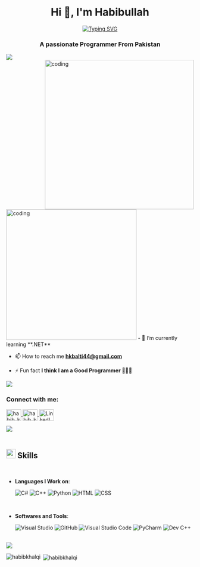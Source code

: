 <h1 align="center">Hi 👋, I'm Habibullah</h1>

<p align="center">
  <a href="https://git.io/typing-svg"><img src="https://readme-typing-svg.demolab.com?font=Fira+Code&pause=1000&center=true&width=435&lines=Welcome+to+my+Profile.+.+.;I+am+a+Programmer+&#38+Data_Anaylst;Active+Learner.+.+.+;Welcome+to+my+Profile.+.+." alt="Typing SVG" /></a>
</p>
<h3 align="center" class="animated">A passionate Programmer From Pakistan</h3>

<img src="https://user-images.githubusercontent.com/73097560/115834477-dbab4500-a447-11eb-908a-139a6edaec5c.gif">
<br>
<img align="right" alt="coding" width="400" src="https://media3.giphy.com/media/qgQUggAC3Pfv687qPC/giphy.gif?cid=ecf05e47dakyo327cb7k0lybcah797gs0kiwjkhk6s55fjv5&ep=v1_gifs_search&rid=giphy.gif&ct=g">
<img align="bottom" alt="coding" width="350" src="">
- 🌱 I’m currently learning **.NET**

- 📫 How to reach me **hkbalti44@gmail.com**

- ⚡ Fun fact **I think I am a Good Programmer 🤷‍♀️😃**

<img src="https://user-images.githubusercontent.com/73097560/115834477-dbab4500-a447-11eb-908a-139a6edaec5c.gif">
<br>
<h3 align="left">Connect with me:</h3>
<p align="left">
<a href="https://twitter.com/habib_khalqi" target="blank">
    <img align="center" src="https://raw.githubusercontent.com/rahuldkjain/github-profile-readme-generator/master/src/images/icons/Social/twitter.svg" alt="habib_khalqi" height="30" width="40" />
</a>
<a href="https://instagram.com/habib_khalqi" target="blank">
    <img align="center" src="https://raw.githubusercontent.com/rahuldkjain/github-profile-readme-generator/master/src/images/icons/Social/instagram.svg" alt="habib_khalqi" height="30" width="40" />
</a>
<a href="https://www.linkedin.com/in/habib-khalqi-7b88982a4/" target="_blank">
    <img align="center" src="https://upload.wikimedia.org/wikipedia/commons/0/01/LinkedIn_Logo.svg" alt="LinkedIn" height="30" width="40" />
</a>
</p>
<img src="https://user-images.githubusercontent.com/73097560/115834477-dbab4500-a447-11eb-908a-139a6edaec5c.gif">
<br><br>

## <img src="https://media2.giphy.com/media/QssGEmpkyEOhBCb7e1/giphy.gif?cid=ecf05e47a0n3gi1bfqntqmob8g9aid1oyj2wr3ds3mg700bl&rid=giphy.gif" width ="25"><b> Skills</b>
<br>

<p align="center">

- **Languages I Work on**:


    ![C#](https://img.shields.io/badge/C%20Sharp-%239810e0.svg?style=for-the-badge&logo=visualstudio&logoColor=white)
    ![C++](https://img.shields.io/badge/%20C++-0078d7.svg?style=for-the-badge&logo=cplusplus&logoColor=white)
    ![Python](https://img.shields.io/badge/Python-FCC624?style=for-the-badge&logo=python&logoColor=black) 
    ![HTML](https://img.shields.io/badge/HTML-%23e07510.svg?style=for-the-badge&logo=web&logoColor=white)
    ![CSS](https://img.shields.io/badge/CSS-0078d7.svg?style=for-the-badge&logo=css&logoColor=white)
    
	
   
	
<br>

- **Softwares and Tools**:

    ![Visual Studio](https://img.shields.io/badge/Visual%20Studio-%23F05033.svg?style=for-the-badge&logo=visualstudio&logoColor=white)
    ![GitHub](https://img.shields.io/badge/github-%23121011.svg?style=for-the-badge&logo=github&logoColor=white)
    ![Visual Studio Code](https://img.shields.io/badge/Visual%20Studio%20Code-0078d7.svg?style=for-the-badge&logo=visual-studio-code&logoColor=white)
    ![PyCharm](https://img.shields.io/badge/PyCharm-FCC624?style=for-the-badge&logo=pycharm&logoColor=black) 
    ![Dev C++](https://img.shields.io/badge/Dev%20C++-0078d7.svg?style=for-the-badge&logo=cplusplus&logoColor=white)
</p>
<br>
<img src="https://user-images.githubusercontent.com/73097560/115834477-dbab4500-a447-11eb-908a-139a6edaec5c.gif">
<br>
<p><img align="left" src="https://github-readme-stats.vercel.app/api/top-langs?username=habibkhalqi&show_icons=true&locale=en&layout=compact" alt="habibkhalqi" /></p>

<p>&nbsp;<img align="center" src="https://github-readme-stats.vercel.app/api?username=habibkhalqi&show_icons=true&locale=en" alt="habibkhalqi" /></p>

